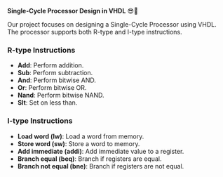 

**Single-Cycle Processor Design in VHDL** 😎🚀

Our project focuses on designing a Single-Cycle Processor using VHDL. The processor supports both R-type and I-type instructions. 

### R-type Instructions
- **Add**: Perform addition.
- **Sub**: Perform subtraction.
- **And**: Perform bitwise AND.
- **Or**: Perform bitwise OR.
- **Nand**: Perform bitwise NAND.
- **Slt**: Set on less than.

### I-type Instructions
- **Load word (lw)**: Load a word from memory.
- **Store word (sw)**: Store a word to memory.
- **Add immediate (addi)**: Add immediate value to a register.
- **Branch equal (beq)**: Branch if registers are equal.
- **Branch not equal (bne)**: Branch if registers are not equal.



